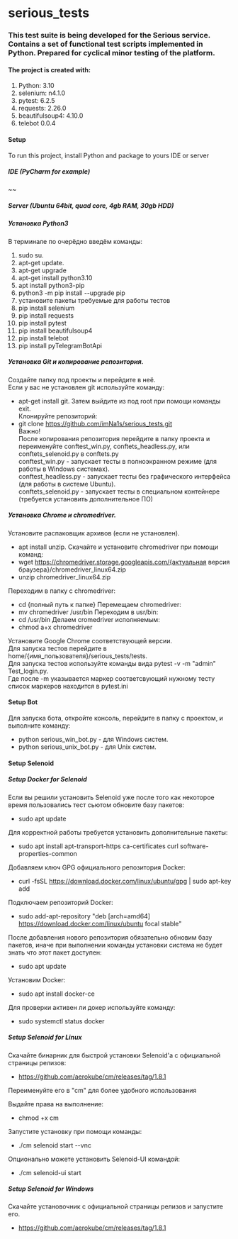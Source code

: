 # serious_tests
### This test suite is being developed for the Serious service. Contains a set of functional test scripts implemented in Python. Prepared for cyclical minor testing of the platform. 
#### The project is created with:

1. Python: 3.10
2. selenium: n4.1.0
3. pytest: 6.2.5
4. requests: 2.26.0
5. beautifulsoup4: 4.10.0
6. telebot 0.0.4

#### Setup
To run this project, install Python and package to yours IDE or server

##### IDE (PyCharm for example)

~~

##### Server (Ubuntu 64bit, quad core, 4gb RAM, 30gb HDD)

##### Установка Python3

В терминале по очерёдно введём команды:
1. sudo su.
2. apt-get update.
3. apt-get upgrade
4. apt-get install python3.10
5. apt install python3-pip
6. python3 -m pip install --upgrade pip
7. установите пакеты требуемые для работы тестов
8. pip install selenium
9. pip install requests
10. pip install pytest
11. pip install beautifulsoup4
12. pip install telebot
13. pip install pyTelegramBotApi

##### Установка Git и копирование репозитория.
Создайте папку под проекты и перейдите в неё.  
Если у вас не установлен git используйте команду:  
- apt-get install git. 
Затем выйдите из под root при помощи команды exit.  
Клонируйте репозиторий:  
- git clone https://github.com/imNa1s/serious_tests.git  
Важно!  
После копирования репозитория перейдите в папку проекта и переименуйте conftest_win.py, conftets_headless.py, или conftets_selenoid.py в conftets.py  
conftest_win.py - запускает тесты в полноэкранном режиме (для работы в Windows системах).  
conftest_headless.py - запускает тесты без графического интерфейса (для работы в системе Ubuntu).  
conftets_selenoid.py - запускает тесты в специальном контейнере (требуется установить дополнительное ПО)

##### Установка Chrome и chromedriver.
Установите распаковщик архивов (если не установлен).
- apt install unzip.
Скачайте и установите chromedriver при помощи команд:
- wget https://chromedriver.storage.googleapis.com/{актуальная версия браузера}/chromedriver_linux64.zip
- unzip chromedriver_linux64.zip

Переходим в папку с chromedriver:
- cd {полный путь к папке}
Перемещаем chromedriver:
- mv chromedriver /usr/bin
Переходим в usr/bin:
- cd /usr/bin
Делаем cromedriver исполняемым:
- chmod a+x chromedriver


Установите Google Chrome соответствующей версии.  
Для запуска тестов перейдите в home/{имя_пользователя}/serious_tests/tests.  
Для запуска тестов используйте команды вида pytest -v -m "admin" Test_login.py.  
Где после -m указывается маркер соответсвующий нужному тесту список маркеров находится в pytest.ini


#### Setup Bot

Для запуска бота, откройте консоль, перейдите в папку с проектом, и выполните команду:  
- python serious_win_bot.py - для Windows систем.
- python serious_unix_bot.py - для Unix систем.

#### Setup Selenoid

##### Setup Docker for Selenoid

Если вы решили установить Selenoid уже после того как некоторое время пользовались тест сьютом обновите базу пакетов:  
- sudo apt update  

Для корректной работы требуется установить дополнительные пакеты:  
- sudo apt install apt-transport-https ca-certificates curl software-properties-common  

Добавляем ключ GPG официального репозитория Docker:  
- curl -fsSL https://download.docker.com/linux/ubuntu/gpg | sudo apt-key add  

Подключаем репозиторий Docker:  
- sudo add-apt-repository "deb [arch=amd64] https://download.docker.com/linux/ubuntu focal stable"  

После добавления нового репозитория обязательно обновим базу пакетов, иначе при выполнении команды установки система не будет знать что этот пакет доступен:  
- sudo apt update  

Установим Docker:  
- sudo apt install docker-ce  

Для проверки активен ли докер используйте команду:  
- sudo systemctl status docker  

##### Setup Selenoid for Linux

Скачайте бинарник для быстрой установки Selenoid'а с официальной страницы релизов:  
- https://github.com/aerokube/cm/releases/tag/1.8.1  

Переименуйте его в "cm" для более удобного использования  

Выдайте права на выполнение:  
- chmod +x cm  

Запустите установку при помощи команды:  
- ./cm selenoid start --vnс  

Опционально можете установить Selenoid-UI командой:  
- ./cm selenoid-ui start  

##### Setup Selenoid for Windows

Скачайте установочник с официальной страницы релизов и запустите его.  
- https://github.com/aerokube/cm/releases/tag/1.8.1   
